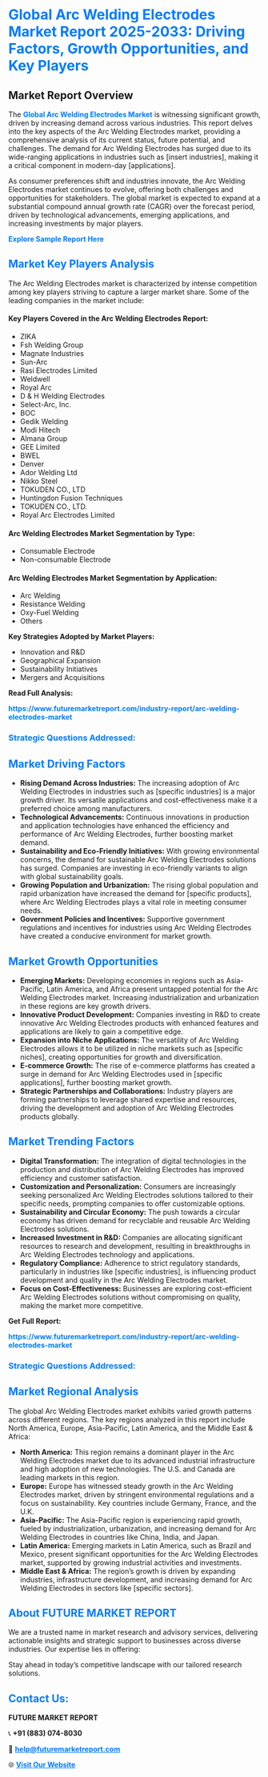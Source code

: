 <h1 style="color: #007BFF;">Global Arc Welding Electrodes Market Report 2025-2033: Driving Factors, Growth Opportunities, and Key Players</h1>

<section id="overview">
<h2>Market Report Overview</h2>
<p>The <a href="https://www.futuremarketreport.com/industry-report/arc-welding-electrodes-market" style="color: #007BFF; text-decoration: none;"><strong>Global Arc Welding Electrodes Market</strong></a> is witnessing significant growth, driven by increasing demand across various industries. This report delves into the key aspects of the Arc Welding Electrodes market, providing a comprehensive analysis of its current status, future potential, and challenges. The demand for Arc Welding Electrodes has surged due to its wide-ranging applications in industries such as [insert industries], making it a critical component in modern-day [applications].</p>
<p>As consumer preferences shift and industries innovate, the Arc Welding Electrodes market continues to evolve, offering both challenges and opportunities for stakeholders. The global market is expected to expand at a substantial compound annual growth rate (CAGR) over the forecast period, driven by technological advancements, emerging applications, and increasing investments by major players.</p>
</section>

<section id="overview">
<p><a href="https://www.futuremarketreport.com/request-sample/reportId=87009" style="color: #007BFF; text-decoration: none;"><strong>Explore Sample Report Here</strong></a></p>
</section>

<section id="key-players">
<h2 style="color: #007BFF;">Market Key Players Analysis</h2>
<p>The Arc Welding Electrodes market is characterized by intense competition among key players striving to capture a larger market share. Some of the leading companies in the market include:</p>
<h4>Key Players Covered in the Arc Welding Electrodes Report:</h4>
<ul><li>ZIKA</li><li>Fsh Welding Group</li><li>Magnate Industries</li><li>Sun-Arc</li><li>Rasi Electrodes Limited</li><li>Weldwell</li><li>Royal Arc</li><li>D &amp; H Welding Electrodes</li><li>Select-Arc, Inc.</li><li>BOC</li><li>Gedik Welding</li><li>Modi Hitech</li><li>Almana Group</li><li>GEE Limited</li><li>BWEL</li><li>Denver</li><li>Ador Welding Ltd</li><li>Nikko Steel</li><li>TOKUDEN CO., LTD</li><li>Huntingdon Fusion Techniques</li><li>TOKUDEN CO., LTD.</li><li>Royal Arc Electrodes Limited</li></ul>
<h4>Arc Welding Electrodes Market Segmentation by Type:</h4>
<ul><li>Consumable Electrode</li><li>Non-consumable Electrode</li></ul>

<h4>Arc Welding Electrodes Market Segmentation by Application:</h4>
<ul><li>Arc Welding</li><li>Resistance Welding</li><li>Oxy-Fuel Welding</li><li>Others</li></ul>
<p><strong>Key Strategies Adopted by Market Players:</strong></p>
<ul>
<li>Innovation and R&D</li>
<li>Geographical Expansion</li>
<li>Sustainability Initiatives</li>
<li>Mergers and Acquisitions</li>
</ul>
</section>

<section>
<p><strong>Read Full Analysis: </strong></p><a href="https://www.futuremarketreport.com/industry-report/arc-welding-electrodes-market" style="color: #007BFF; text-decoration: none;"><strong>https://www.futuremarketreport.com/industry-report/arc-welding-electrodes-market</strong></a>
<h3 style="color: #007BFF;">Strategic Questions Addressed:</h3>
</section>

<section id="driving-factors">
<h2 style="color: #007BFF;">Market Driving Factors</h2>
<ul>
<li><strong>Rising Demand Across Industries:</strong> The increasing adoption of Arc Welding Electrodes in industries such as [specific industries] is a major growth driver. Its versatile applications and cost-effectiveness make it a preferred choice among manufacturers.</li>
<li><strong>Technological Advancements:</strong> Continuous innovations in production and application technologies have enhanced the efficiency and performance of Arc Welding Electrodes, further boosting market demand.</li>
<li><strong>Sustainability and Eco-Friendly Initiatives:</strong> With growing environmental concerns, the demand for sustainable Arc Welding Electrodes solutions has surged. Companies are investing in eco-friendly variants to align with global sustainability goals.</li>
<li><strong>Growing Population and Urbanization:</strong> The rising global population and rapid urbanization have increased the demand for [specific products], where Arc Welding Electrodes plays a vital role in meeting consumer needs.</li>
<li><strong>Government Policies and Incentives:</strong> Supportive government regulations and incentives for industries using Arc Welding Electrodes have created a conducive environment for market growth.</li>
</ul>
</section>

<section id="growth-opportunities">
<h2 style="color: #007BFF;">Market Growth Opportunities</h2>
<ul>
<li><strong>Emerging Markets:</strong> Developing economies in regions such as Asia-Pacific, Latin America, and Africa present untapped potential for the Arc Welding Electrodes market. Increasing industrialization and urbanization in these regions are key growth drivers.</li>
<li><strong>Innovative Product Development:</strong> Companies investing in R&D to create innovative Arc Welding Electrodes products with enhanced features and applications are likely to gain a competitive edge.</li>
<li><strong>Expansion into Niche Applications:</strong> The versatility of Arc Welding Electrodes allows it to be utilized in niche markets such as [specific niches], creating opportunities for growth and diversification.</li>
<li><strong>E-commerce Growth:</strong> The rise of e-commerce platforms has created a surge in demand for Arc Welding Electrodes used in [specific applications], further boosting market growth.</li>
<li><strong>Strategic Partnerships and Collaborations:</strong> Industry players are forming partnerships to leverage shared expertise and resources, driving the development and adoption of Arc Welding Electrodes products globally.</li>
</ul>
</section>

<section id="trending-factors">
<h2 style="color: #007BFF;">Market Trending Factors</h2>
<ul>
<li><strong>Digital Transformation:</strong> The integration of digital technologies in the production and distribution of Arc Welding Electrodes has improved efficiency and customer satisfaction.</li>
<li><strong>Customization and Personalization:</strong> Consumers are increasingly seeking personalized Arc Welding Electrodes solutions tailored to their specific needs, prompting companies to offer customizable options.</li>
<li><strong>Sustainability and Circular Economy:</strong> The push towards a circular economy has driven demand for recyclable and reusable Arc Welding Electrodes solutions.</li>
<li><strong>Increased Investment in R&D:</strong> Companies are allocating significant resources to research and development, resulting in breakthroughs in Arc Welding Electrodes technology and applications.</li>
<li><strong>Regulatory Compliance:</strong> Adherence to strict regulatory standards, particularly in industries like [specific industries], is influencing product development and quality in the Arc Welding Electrodes market.</li>
<li><strong>Focus on Cost-Effectiveness:</strong> Businesses are exploring cost-efficient Arc Welding Electrodes solutions without compromising on quality, making the market more competitive.</li>
</ul>
</section>

<section>
<p><strong>Get Full Report: </strong></p><a href="https://www.futuremarketreport.com/industry-report/arc-welding-electrodes-market" style="color: #007BFF; text-decoration: none;"><strong>https://www.futuremarketreport.com/industry-report/arc-welding-electrodes-market</strong></a>
<h3 style="color: #007BFF;">Strategic Questions Addressed:</h3>
</section>


<section id="regional-analysis">
<h2 style="color: #007BFF;">Market Regional Analysis</h2>
<p>The global Arc Welding Electrodes market exhibits varied growth patterns across different regions. The key regions analyzed in this report include North America, Europe, Asia-Pacific, Latin America, and the Middle East & Africa:</p>
<ul>
<li><strong>North America:</strong> This region remains a dominant player in the Arc Welding Electrodes market due to its advanced industrial infrastructure and high adoption of new technologies. The U.S. and Canada are leading markets in this region.</li>
<li><strong>Europe:</strong> Europe has witnessed steady growth in the Arc Welding Electrodes market, driven by stringent environmental regulations and a focus on sustainability. Key countries include Germany, France, and the U.K.</li>
<li><strong>Asia-Pacific:</strong> The Asia-Pacific region is experiencing rapid growth, fueled by industrialization, urbanization, and increasing demand for Arc Welding Electrodes in countries like China, India, and Japan.</li>
<li><strong>Latin America:</strong> Emerging markets in Latin America, such as Brazil and Mexico, present significant opportunities for the Arc Welding Electrodes market, supported by growing industrial activities and investments.</li>
<li><strong>Middle East & Africa:</strong> The region’s growth is driven by expanding industries, infrastructure development, and increasing demand for Arc Welding Electrodes in sectors like [specific sectors].</li>
</ul>
</section>

<footer>
<h2 style="color: #007BFF;">About FUTURE MARKET REPORT</h2>
<p>We are a trusted name in market research and advisory services, delivering actionable insights and strategic support to businesses across diverse industries. Our expertise lies in offering:</p>

<p>Stay ahead in today’s competitive landscape with our tailored research solutions.</p>

<h2 style="color: #007BFF;">Contact Us:</h2>
<p><strong>FUTURE MARKET REPORT</strong></p>
<p>📞 <strong>+91 (883) 074-8030</strong></p>
<p>📧 <strong><a href="mailto:help@futuremarketreport.com" style="color: #007BFF;">help@futuremarketreport.com</a></strong></p>
<p>🌐 <strong><a href="https://www.futuremarketreport.com/" style="color: #007BFF;">Visit Our Website</a></strong></p>
</footer>